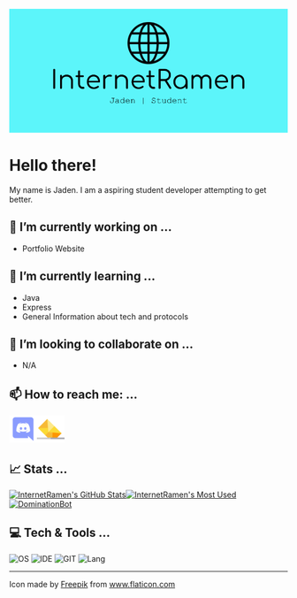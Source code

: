 ![Intro Banner](https://raw.githubusercontent.com/InternetRamen/Internetramen/master/githubbanner.png)
# Hello there!
My name is Jaden. I am a aspiring student developer attempting to get better.

## 🔭 I’m currently working on ...
 - Portfolio Website

## 🌱 I’m currently learning ...
 - Java
 - Express
 - General Information about tech and protocols

## 👯 I’m looking to collaborate on ...
 - N/A

 ## 📫 How to reach me: ...
 [<img alt="https://discord.gg/GsNSAHA" src="https://raw.githubusercontent.com/InternetRamen/Internetramen/master/discordlogo.png" width="50px">](https://discord.gg/GsNSAHA)[<img alt="jadenhou19@gmail.com" src="https://raw.githubusercontent.com/InternetRamen/Internetramen/master/mailing.png" width="50px">](mailto:jadenhou19@gmail.com)

## 📈 Stats ...
[![InternetRamen's GitHub Stats](https://github-readme-stats.vercel.app/api?username=InternetRamen&theme=tokyonight)](https://github.com/anuraghazra/github-readme-stats)[![InternetRamen's Most Used](https://github-readme-stats.vercel.app/api/top-langs/?username=InternetRamen&theme=tokyonight)](https://github.com/anuraghazra/github-readme-stats) [![DominationBot](https://github-readme-stats.vercel.app/api/pin/?username=InternetRamen&repo=DominationBot&theme=tokyonight)](https://github.com/InternetRamen/DominationBot)

## 💻 Tech & Tools ...
![OS](https://img.shields.io/badge/OS-Windows-lightblue) ![IDE](https://img.shields.io/badge/IDE-VS%20Code-lightblue) ![GIT](https://img.shields.io/badge/GIT-GitHub-lightblue) ![Lang](https://img.shields.io/badge/Lang-JavaScript-lightblue)

---
Icon made by <a href="https://www.flaticon.com/authors/freepik" title="Freepik">Freepik</a> from <a href="https://www.flaticon.com/" title="Flaticon"> www.flaticon.com</a>